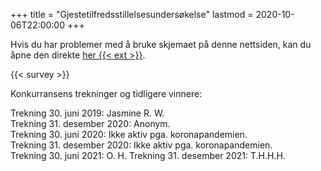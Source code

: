 +++
title = "Gjestetilfredsstillelsesundersøkelse"
lastmod = 2020-10-06T22:00:00
+++

Hvis du har problemer med å bruke skjemaet på denne nettsiden, kan du åpne
den direkte [her {{< ext >}}](https://forms.gle/Uw63cY6G88s86UhA6).

{{< survey >}}

Konkurransens trekninger og tidligere vinnere:

Trekning 30. juni 2019: Jasmine R. W.  
Trekning 31. desember 2020: Anonym.  
Trekning 30. juni 2020: Ikke aktiv pga. koronapandemien.  
Trekning 31. desember 2020: Ikke aktiv pga. koronapandemien.  
Trekning 30. juni 2021: O. H.
Trekning 31. desember 2021: T.H.H.H.
